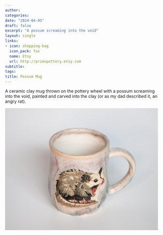 ```yaml
---
author: 
categories:
date: "2024-04-05"
draft: false
excerpt: "A possum screaming into the void"
layout: single
links:
- icon: shopping-bag
  icon_pack: fas
  name: Etsy
  url: http://primspottery.etsy.com
subtitle: 
tags:
title: Possum Mug
---
```

A ceramic clay mug thrown on the pottery wheel with a possum screaming into the void, painted and carved into the clay (or as my dad described it, an angry rat). 

![Possum Mug](mug.webp)